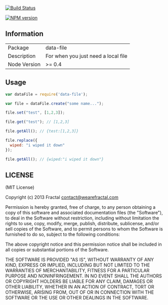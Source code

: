 [![Build Status](https://travis-ci.org/wearefractal/data-file.png?branch=master)](https://travis-ci.org/wearefractal/data-file)

[![NPM version](https://badge.fury.io/js/data-file.png)](http://badge.fury.io/js/data-file)

## Information

<table>
<tr> 
<td>Package</td><td>data-file</td>
</tr>
<tr>
<td>Description</td>
<td>For when you just need a local file</td>
</tr>
<tr>
<td>Node Version</td>
<td>>= 0.4</td>
</tr>
</table>

## Usage

```javascript
var dataFile = require('data-file');

var file = dataFile.create("some name...");

file.set("test", [1,2,3]);

file.get("test"); // [1,2,3]

file.getAll(); // {test:[1,2,3]}

file.replace({
  wiped: "i wiped it down"
});

file.getAll(); // {wiped:"i wiped it down"}
```

## LICENSE

(MIT License)

Copyright (c) 2013 Fractal <contact@wearefractal.com>

Permission is hereby granted, free of charge, to any person obtaining
a copy of this software and associated documentation files (the
"Software"), to deal in the Software without restriction, including
without limitation the rights to use, copy, modify, merge, publish,
distribute, sublicense, and/or sell copies of the Software, and to
permit persons to whom the Software is furnished to do so, subject to
the following conditions:

The above copyright notice and this permission notice shall be
included in all copies or substantial portions of the Software.

THE SOFTWARE IS PROVIDED "AS IS", WITHOUT WARRANTY OF ANY KIND,
EXPRESS OR IMPLIED, INCLUDING BUT NOT LIMITED TO THE WARRANTIES OF
MERCHANTABILITY, FITNESS FOR A PARTICULAR PURPOSE AND
NONINFRINGEMENT. IN NO EVENT SHALL THE AUTHORS OR COPYRIGHT HOLDERS BE
LIABLE FOR ANY CLAIM, DAMAGES OR OTHER LIABILITY, WHETHER IN AN ACTION
OF CONTRACT, TORT OR OTHERWISE, ARISING FROM, OUT OF OR IN CONNECTION
WITH THE SOFTWARE OR THE USE OR OTHER DEALINGS IN THE SOFTWARE.
